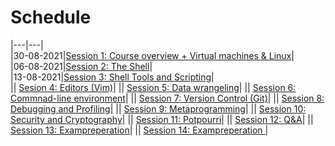 <!-- JS use if these pages are used as githubpages. can be deleted if used elsewhere -->
<script src="https://code.jquery.com/jquery-3.2.1.min.js"></script>
<script src="script.js"></script>
# Schedule 

|---|---|    
|30-08-2021|[Session 1: Course overview + Virtual machines & Linux](1.html)|   
|06-08-2021|[Session 2: The Shell](2.html)|    
|13-08-2021|[Session 3: Shell Tools and Scripting](3.html)|    
|| [Sesion 4: Editors (Vim)](editors.html)|
|| [Session 5: Data wrangeling](data.wrangling.html)|
|| [Session 6: Commnad-line environment](commandline-env.html)|
|| [Session 7: Version Control (Git)](version-control.html)|
|| [Session 8: Debugging and Profiling](debugging-profiling.html)|
|| [Session 9: Metaprogramming](metaprogramming.html)|
|| [Session 10: Security and Cryptography](security-crypt.html)|
|| [Session 11: Potpourri](potpourri.html)|
|| [Session 12: Q&A](q-a.html)|
|| [Session 13: Exampreperation](examprep.html)|
|| [Session 14: Exampreperation ](examprep.html)|
